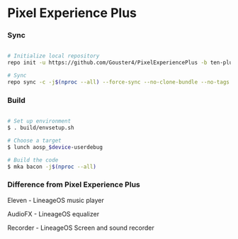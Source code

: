 # Pixel Experience Plus #

### Sync ###

```bash

# Initialize local repository
repo init -u https://github.com/Gouster4/PixelExperiencePlus -b ten-plus

# Sync
repo sync -c -j$(nproc --all) --force-sync --no-clone-bundle --no-tags
```

### Build ###

```bash

# Set up environment
$ . build/envsetup.sh

# Choose a target
$ lunch aosp_$device-userdebug

# Build the code
$ mka bacon -j$(nproc --all)
```

### Difference from Pixel Experience Plus ###

Eleven - LineageOS music player  

AudioFX - LineageOS equalizer

Recorder - LineageOS Screen and sound recorder
